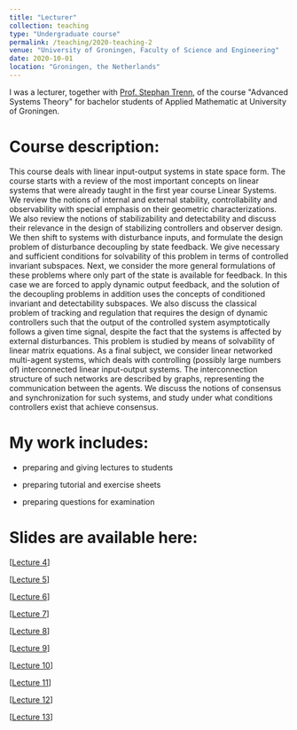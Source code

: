 ```yaml
---
title: "Lecturer"
collection: teaching
type: "Undergraduate course"
permalink: /teaching/2020-teaching-2
venue: "University of Groningen, Faculty of Science and Engineering"
date: 2020-10-01
location: "Groningen, the Netherlands"
---
```

I was a lecturer, together with [Prof. Stephan Trenn](https://stephantrenn.net/), of the course "Advanced Systems Theory" for bachelor students of Applied Mathematic at University of Groningen.  


Course description:
======

This course deals with linear input-output systems in state space form. The course starts with a review of the most important concepts on linear systems that were already taught in the first year course Linear Systems. We review the notions of internal and external stability, controllability and observability with special emphasis on their geometric characterizations. We also review the notions of stabilizability and detectability and discuss their relevance in the design of stabilizing controllers and observer design. We then shift to systems with disturbance inputs, and formulate the design problem of disturbance decoupling by state feedback. We give necessary and sufficient conditions for solvability of this problem in terms of controlled invariant subspaces. Next, we consider the more general formulations of these problems where only part of the state is available for feedback. In this case we are forced to apply dynamic output feedback, and the solution of the decoupling problems in addition uses the concepts of conditioned invariant and detectability subspaces. We also discuss the classical problem of tracking and regulation that requires the design of dynamic controllers such that the output of the controlled system asymptotically follows a given time signal, despite the fact that the systems is affected by external disturbances. This problem is studied by means of solvability of linear matrix equations. As a final subject, we consider linear networked multi-agent systems, which deals with controlling (possibly large numbers of) interconnected linear input-output systems. The interconnection structure of such networks are described by graphs, representing the communication between the agents. We discuss the notions of consensus and synchronization for such systems, and study under what conditions controllers exist that achieve consensus.



My work includes:
======

* preparing and giving lectures to students

* preparing tutorial and exercise sheets

* preparing questions for examination


Slides are available here:
======

\[[Lecture 4](http://chenyahao.github.io/files/Lecture4.pdf)\]

\[[Lecture 5](http://chenyahao.github.io/files/Lecture5.pdf)\]

\[[Lecture 6](http://chenyahao.github.io/files/Lecture6.pdf)\]

\[[Lecture 7](http://chenyahao.github.io/files/Lecture7.pdf)\]

\[[Lecture 8](http://chenyahao.github.io/files/Lecture8.pdf)\]

\[[Lecture 9](http://chenyahao.github.io/files/Lecture9.pdf)\]

\[[Lecture 10](http://chenyahao.github.io/files/Lecture10.pdf)\]

\[[Lecture 11](http://chenyahao.github.io/files/Lecture11.pdf)\]

\[[Lecture 12](http://chenyahao.github.io/files/Lecture12.pdf)\]

\[[Lecture 13](http://chenyahao.github.io/files/Lecture13.pdf)\]








